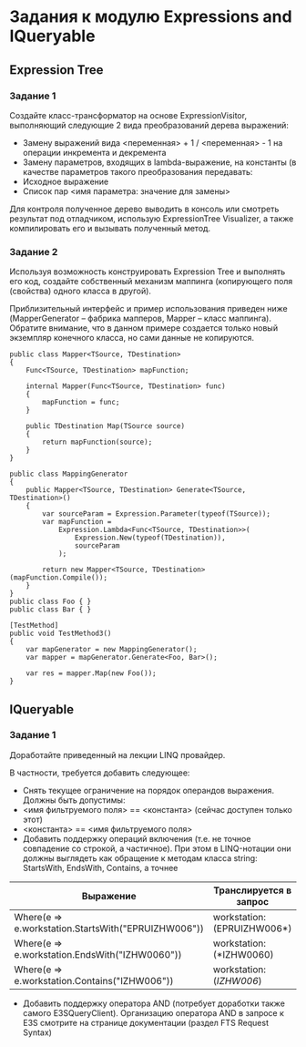 # Задания к модулю Expressions and IQueryable

## Expression Tree

### Задание 1

Создайте класс-трансформатор на основе ExpressionVisitor, выполняющий следующие 2 вида преобразований дерева выражений:
*	Замену выражений вида <переменная> + 1 / <переменная> - 1 на операции инкремента и декремента
*	Замену параметров, входящих в lambda-выражение, на константы (в качестве параметров такого преобразования передавать:
  *	Исходное выражение
  *	Список пар <имя параметра: значение для замены>

Для контроля полученное дерево выводить в консоль или смотреть результат под отладчиком, использую ExpressionTree Visualizer, а также компилировать его и вызывать полученный метод.

### Задание 2

Используя возможность конструировать Expression Tree и выполнять его код, создайте собственный механизм маппинга (копирующего поля (свойства) одного класса в другой).

Приблизительный интерфейс и пример использования приведен ниже (MapperGenerator – фабрика мапперов, Mapper – класс маппинга). Обратите внимание, что в данном примере создается только новый экземпляр конечного класса, но сами данные не копируются.
```
public class Mapper<TSource, TDestination>
{
    Func<TSource, TDestination> mapFunction;
    
    internal Mapper(Func<TSource, TDestination> func)
    {
        mapFunction = func;
    }
    
    public TDestination Map(TSource source)
    {
        return mapFunction(source);
    }
}

public class MappingGenerator
{
    public Mapper<TSource, TDestination> Generate<TSource, TDestination>()
    {
        var sourceParam = Expression.Parameter(typeof(TSource));
        var mapFunction = 
            Expression.Lambda<Func<TSource, TDestination>>(
                Expression.New(typeof(TDestination)),
                sourceParam
            );
 
        return new Mapper<TSource, TDestination>(mapFunction.Compile());
    }
}
public class Foo { }
public class Bar { }
 
[TestMethod]
public void TestMethod3()
{
    var mapGenerator = new MappingGenerator();
    var mapper = mapGenerator.Generate<Foo, Bar>();
 
    var res = mapper.Map(new Foo());
}
```

## IQueryable

### Задание 1

Доработайте приведенный на лекции LINQ провайдер.

В частности, требуется добавить следующее:

*	Снять текущее ограничение на порядок операндов выражения. Должны быть допустимы:
  * <имя фильтруемого поля> == <константа> (сейчас доступен только этот)
  * <константа> == <имя фильтруемого поля>
*	Добавить поддержку операций включения (т.е. не точное совпадение со строкой, а частичное). При этом в LINQ-нотации они должны выглядеть как обращение к методам класса string: StartsWith, EndsWith, Contains, а точнее 

| Выражение                                         | Транслируется в запрос     |
 -------------------------------------------------- | -------------------------- |
Where(e => e.workstation.StartsWith("EPRUIZHW006")) |	workstation:(EPRUIZHW006*) |
Where(e => e.workstation.EndsWith("IZHW0060"))	     | workstation:(*IZHW0060)    |
Where(e => e.workstation.Contains("IZHW006"))	      | workstation:(*IZHW006*)    |

*	Добавить поддержку оператора AND (потребует доработки также самого E3SQueryClient). Организацию оператора AND в запросе к E3S смотрите на странице документации (раздел FTS Request Syntax) 
